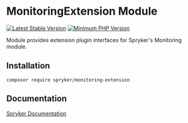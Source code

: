 # MonitoringExtension Module
[![Latest Stable Version](https://poser.pugx.org/spryker/monitoring-extension/v/stable.svg)](https://packagist.org/packages/spryker/monitoring-extension)
[![Minimum PHP Version](https://img.shields.io/badge/php-%3E%3D%207.4-8892BF.svg)](https://php.net/)

Module provides extension plugin interfaces for Spryker's Monitoring module.

## Installation

```
composer require spryker/monitoring-extension
```

## Documentation

[Spryker Documentation](https://docs.spryker.com)
